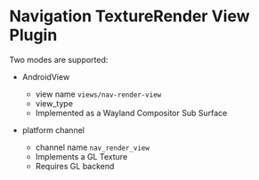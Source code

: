 # Navigation TextureRender View Plugin

Two modes are supported:

* AndroidView
    * view name `views/nav-render-view`
    * view_type
    * Implemented as a Wayland Compositor Sub Surface

* platform channel
    * channel name `nav_render_view`
    * Implements a GL Texture
    * Requires GL backend
